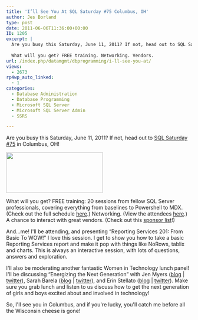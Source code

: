 ```yaml
---
title: 'I’ll See You At SQL Saturday #75 Columbus, OH'
author: Jes Borland
type: post
date: 2011-06-06T11:36:00+00:00
ID: 1205
excerpt: |
  Are you busy this Saturday, June 11, 2011? If not, head out to SQL Saturday #75 in Columbus, OH! 
  
  What will you get? FREE training. Networking. Vendors.
url: /index.php/datamgmt/dbprogramming/i-ll-see-you-at/
views:
  - 2673
rp4wp_auto_linked:
  - 1
categories:
  - Database Administration
  - Database Programming
  - Microsoft SQL Server
  - Microsoft SQL Server Admin
  - SSRS

---
```

Are you busy this Saturday, June 11, 2011? If not, head out to [SQL Saturday #75][1] in Columbus, OH! 

<div class="image_block">
  <a href="/wp-content/uploads/users/grrlgeek/sqlsat75.JPG?mtime=1307367348"><img alt="" src="/wp-content/uploads/users/grrlgeek/sqlsat75.JPG?mtime=1307367348" width="262" height="110" /></a>
</div>

What will you get? FREE training: 20 sessions from fellow SQL Server professionals, covering everything from baselines to Powershell to MDX. (Check out the full schedule [here][2].) Networking. (View the attendees [here][3].) A chance to interact with great vendors. (Check out this [sponsor list][4]!) 

And…me! I'll be attending, and presenting “Reporting Services 201: From Basic To WOW!” I love this session. I get to show you how to take a basic Reporting Services report and make it pop with things like NoRows, tablix and charts. This is always an interactive session, with lots of questions, answers and exploration. 

I'll also be moderating another fantastic Women in Technology lunch panel! I'll be discussing “Energizing the Next Generation” with Jen Myers ([blog][5] | [twitter][6]), Sarah Barela ([blog][7] | [twitter][8]), and Erin Stellato ([blog][9] | [twitter][10]). Make sure you grab lunch and listen to us discuss how to get the next generation of girls and boys excited about and involved in technology! 

So, I'll see you in Columbus, and if you're lucky, you'll catch me before all the Wisconsin cheese is gone!

 [1]: http://sqlsaturday.com/75/eventhome.aspx
 [2]: http://sqlsaturday.com/75/schedule.aspx
 [3]: http://sqlsaturday.com/75/networking.aspx
 [4]: http://sqlsaturday.com/75/sponsors.aspx
 [5]: http://deliberatepixel.com
 [6]: http://twitter.com/#!/antiheroine
 [7]: http://www.beta4sqlserver.com
 [8]: http://twitter.com/#!/sarahspace
 [9]: http://www.erinstellato.com
 [10]: http://twitter.com/#!/erinstellato